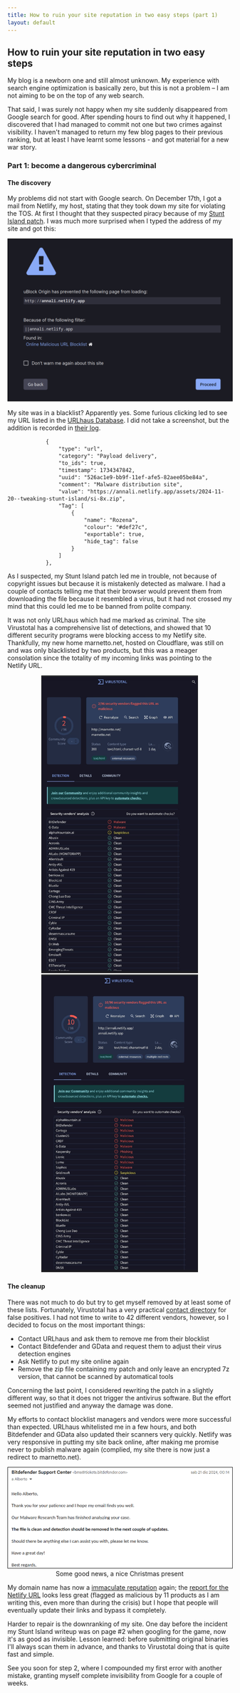 ```yaml
---
title: How to ruin your site reputation in two easy steps (part 1)
layout: default
---
```


## How to ruin your site reputation in two easy steps

My blog is a newborn one and still almost unknown. My experience with search engine optimization is basically zero, but this is not a problem – I am not aiming to be on the top of any web search. 

That said, I was surely not happy when my site suddenly disappeared from Google search for good. After spending hours to find out why it happened, I discovered that I had managed to commit not one but two crimes against visibility. I haven't managed to return my few blog pages to their previous ranking, but at least I have learnt some lessons - and got material for a new war story.

### Part 1: become a dangerous cybercriminal

#### The discovery

My problems did not start with Google search. On December 17th, I got a mail from Netlify, my host, stating that they took down my site for violating the TOS. At first I thought that they suspected piracy because of my [Stunt Island patch](/2024/11/20/tweaking-stunt-island.html#download). I was much more surprised when I typed the address of my site and got this:

<center>
<a href="/assets/2025-02-06--ruining-ranking-part-1/ublock-says-my-site-is-malware.png">
<img src="/assets/2025-02-06--ruining-ranking-part-1/ublock-says-my-site-is-malware.png" alt="A uBlock screen saying my site is blocked" width="600" border="1"/>
</a>
</center>

My site was in a blacklist? Apparently yes. Some furious clicking led to see my URL listed in the [URLhaus Database](https://urlhaus.abuse.ch/browse/). I did not take a screenshot, but the addition is recorded in [their log](https://urlhaus.abuse.ch/downloads/misp/de271768-61c5-432a-a10d-892dab5a4ba4.json).


```
            {
                "type": "url",
                "category": "Payload delivery",
                "to_ids": true,
                "timestamp": 1734347842,
                "uuid": "526ac1e9-bb9f-11ef-afe5-82aee05be84a",
                "comment": "Malware distribution site",
                "value": "https://annali.netlify.app/assets/2024-11-20--tweaking-stunt-island/si-8x.zip",
                "Tag": [
                    {
                        "name": "Rozena",
                        "colour": "#def27c",
                        "exportable": true,
                        "hide_tag": false
                    }
                ]
            },
```

As I suspected, my Stunt Island patch led me in trouble, not because of copyright issues but because it is mistakenly detected as malware. I had a couple of contacts telling me that their browser would prevent them from downloading the file because it resembled a virus, but it had not crossed my mind that this could led me to be banned from polite company.

It was not only URLhaus which had me marked as criminal. The site Virustotal has a comprehensive list of detections, and showed that 10 different security programs were blocking access to my Netlify site. Thankfully, my new home marnetto.net, hosted on Cloudflare, was still on and was only blacklisted by two products, but this was a meager consolation since the totality of my incoming links was pointing to the Netlify URL.

<center>
<a href="/assets/2025-02-06--ruining-ranking-part-1/virustotal-url-blocked.jpg">
<img src="/assets/2025-02-06--ruining-ranking-part-1/virustotal-url-blocked.jpg" alt="A Virustotal screenshot reporting my site is detected as malware by 2 antivirus software" width="350" border="1"/>
</a>
<a href="/assets/2025-02-06--ruining-ranking-part-1/virustotal-url2-blocked.jpg">
<img src="/assets/2025-02-06--ruining-ranking-part-1/virustotal-url2-blocked.jpg" alt="A Virustotal screenshot reporting my patch is detected as malware by 10 antivirus software" width="350" border="1"/>
</a>
</center>


#### The cleanup

There was not much to do but try to get myself removed by at least some of these lists. Fortunately, Virustotal has a very practical [contact directory](https://docs.virustotal.com/docs/false-positive-contacts) for false positives. I had not time to write to 42 different vendors, however, so I decided to focus on the most important things:
* Contact URLhaus and ask them to remove me from their blocklist
* Contact Bitdefender and GData and request them to adjust their virus detection engines
* Ask Netlify to put my site online again
* Remove the zip file containing my patch and only leave an encrypted 7z version, that cannot be scanned by automatical tools

Concerning the last point, I considered rewriting the patch in a slightly different way, so that it does not trigger the antivirus software. But the effort seemed not justified and anyway the damage was done.

My efforts to contact blocklist managers and vendors were more successful than expected. URLhaus whitelisted me in a few hours, and both Bitdefender and GData also updated their scanners very quickly. Netlify was very responsive in putting my site back online, after making me promise never to publish malware again (complied, my site there is now just a redirect to marnetto.net). 


<center>
<a href="/assets/2025-02-06--ruining-ranking-part-1/mail-from-bitdefender.png">
<img src="/assets/2025-02-06--ruining-ranking-part-1/mail-from-bitdefender.png" alt="Bitdefender mail confirming I am clean" width="600" border="1"/>
</a>
<figcaption>Some good news, a nice Christmas present</figcaption>
</center>

My domain name has now a [immaculate reputation](https://www.virustotal.com/gui/domain/marnetto.net) again; the [report for the Netlify URL](https://www.virustotal.com/gui/domain/annali.netlify.app) looks less great (flagged as malicious by 11 products as I am writing this, even more than during the crisis) but I hope that people will eventually update their links and bypass it completely.

Harder to repair is the downranking of my site. One day before the incident my Stunt Island writeup was on page #2 when googling for the game, now it's as good as invisible. Lesson learned: before submitting original binaries I'll always scan them in advance, and thanks to Virustotal doing that is quite fast and simple.

See you soon for step 2, where I compounded my first error with another mistake, granting myself complete invisibility from Google for a couple of weeks.
